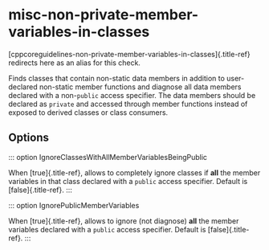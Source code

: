 # misc-non-private-member-variables-in-classes

[cppcoreguidelines-non-private-member-variables-in-classes]{.title-ref}
redirects here as an alias for this check.

Finds classes that contain non-static data members in addition to
user-declared non-static member functions and diagnose all data members
declared with a non-`public` access specifier. The data members should
be declared as `private` and accessed through member functions instead
of exposed to derived classes or class consumers.

## Options

::: option
IgnoreClassesWithAllMemberVariablesBeingPublic

When [true]{.title-ref}, allows to completely ignore classes if **all**
the member variables in that class declared with a `public` access
specifier. Default is [false]{.title-ref}.
:::

::: option
IgnorePublicMemberVariables

When [true]{.title-ref}, allows to ignore (not diagnose) **all** the
member variables declared with a `public` access specifier. Default is
[false]{.title-ref}.
:::
